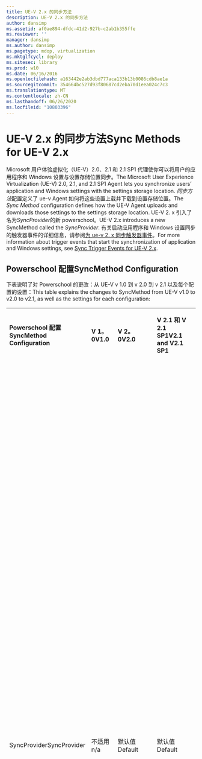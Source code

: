 ```yaml
---
title: UE-V 2.x 的同步方法
description: UE-V 2.x 的同步方法
author: dansimp
ms.assetid: af0ae894-dfdc-41d2-927b-c2ab1b355ffe
ms.reviewer: ''
manager: dansimp
ms.author: dansimp
ms.pagetype: mdop, virtualization
ms.mktglfcycl: deploy
ms.sitesec: library
ms.prod: w10
ms.date: 06/16/2016
ms.openlocfilehash: a163442e2ab3dbd777aca133b13b0086cdb8ae1a
ms.sourcegitcommit: 354664bc527d93f80687cd2eba70d1eea024c7c3
ms.translationtype: MT
ms.contentlocale: zh-CN
ms.lasthandoff: 06/26/2020
ms.locfileid: "10803396"
---
```

# <span data-ttu-id="3423e-103">UE-V 2.x 的同步方法</span><span class="sxs-lookup"><span data-stu-id="3423e-103">Sync Methods for UE-V 2.x</span></span>


<span data-ttu-id="3423e-104">Microsoft 用户体验虚拟化（UE-V）2.0、2.1 和 2.1 SP1 代理使你可以将用户的应用程序和 Windows 设置与设置存储位置同步。</span><span class="sxs-lookup"><span data-stu-id="3423e-104">The Microsoft User Experience Virtualization (UE-V) 2.0, 2.1, and 2.1 SP1 Agent lets you synchronize users’ application and Windows settings with the settings storage location.</span></span> <span data-ttu-id="3423e-105">*同步方法*配置定义了 ue-v Agent 如何将这些设置上载并下载到设置存储位置。</span><span class="sxs-lookup"><span data-stu-id="3423e-105">The *Sync Method* configuration defines how the UE-V Agent uploads and downloads those settings to the settings storage location.</span></span> <span data-ttu-id="3423e-106">UE-V 2. x 引入了名为*SyncProvider*的新 powerschool。</span><span class="sxs-lookup"><span data-stu-id="3423e-106">UE-V 2.x introduces a new SyncMethod called the *SyncProvider*.</span></span> <span data-ttu-id="3423e-107">有关启动应用程序和 Windows 设置同步的触发器事件的详细信息，请参阅[为 ue-v 2. x 同步触发器事件](sync-trigger-events-for-ue-v-2x-both-uevv2.md)。</span><span class="sxs-lookup"><span data-stu-id="3423e-107">For more information about trigger events that start the synchronization of application and Windows settings, see [Sync Trigger Events for UE-V 2.x](sync-trigger-events-for-ue-v-2x-both-uevv2.md).</span></span>

## <span data-ttu-id="3423e-108">Powerschool 配置</span><span class="sxs-lookup"><span data-stu-id="3423e-108">SyncMethod Configuration</span></span>


<span data-ttu-id="3423e-109">下表说明了对 Powerschool 的更改：从 UE-V v 1.0 到 v 2.0 到 v 2.1 以及每个配置的设置：</span><span class="sxs-lookup"><span data-stu-id="3423e-109">This table explains the changes to SyncMethod from UE-V v1.0 to v2.0 to v2.1, as well as the settings for each configuration:</span></span>

<table>
<colgroup>
<col width="20%" />
<col width="20%" />
<col width="20%" />
<col width="20%" />
<col width="20%" />
</colgroup>
<tbody>
<tr class="odd">
<td align="left"><p><strong><span data-ttu-id="3423e-110">Powerschool 配置</span><span class="sxs-lookup"><span data-stu-id="3423e-110">SyncMethod Configuration</span></span></strong></p></td>
<td align="left"><p><strong><span data-ttu-id="3423e-111">V 1。0</span><span class="sxs-lookup"><span data-stu-id="3423e-111">V1.0</span></span></strong></p></td>
<td align="left"><p><strong><span data-ttu-id="3423e-112">V 2。0</span><span class="sxs-lookup"><span data-stu-id="3423e-112">V2.0</span></span></strong></p></td>
<td align="left"><p><strong><span data-ttu-id="3423e-113">V 2.1 和 V 2.1 SP1</span><span class="sxs-lookup"><span data-stu-id="3423e-113">V2.1 and V2.1 SP1</span></span></strong></p></td>
<td align="left"><p><strong><span data-ttu-id="3423e-114">描述</span><span class="sxs-lookup"><span data-stu-id="3423e-114">Description</span></span></strong></p></td>
</tr>
<tr class="even">
<td align="left"><p><span data-ttu-id="3423e-115">SyncProvider</span><span class="sxs-lookup"><span data-stu-id="3423e-115">SyncProvider</span></span></p></td>
<td align="left"><p><span data-ttu-id="3423e-116">不适用</span><span class="sxs-lookup"><span data-stu-id="3423e-116">n/a</span></span></p></td>
<td align="left"><p><span data-ttu-id="3423e-117">默认值</span><span class="sxs-lookup"><span data-stu-id="3423e-117">Default</span></span></p></td>
<td align="left"><p><span data-ttu-id="3423e-118">默认值</span><span class="sxs-lookup"><span data-stu-id="3423e-118">Default</span></span></p></td>
<td align="left"><p><span data-ttu-id="3423e-119">特定应用程序或全局 Windows 桌面设置的设置更改将保存到本地缓存文件夹中。</span><span class="sxs-lookup"><span data-stu-id="3423e-119">Settings changes for a specific application or for global Windows desktop settings are saved locally to a cache folder.</span></span> <span data-ttu-id="3423e-120">当发生同步触发事件时，这些更改将与设置存储位置同步。</span><span class="sxs-lookup"><span data-stu-id="3423e-120">These changes are then synchronized with the settings storage location when a synchronization trigger event takes place.</span></span> <span data-ttu-id="3423e-121">推送更改会将本地更改保存到设置存储路径。</span><span class="sxs-lookup"><span data-stu-id="3423e-121">Pushing out changes will save the local changes to the settings storage path.</span></span></p>
<p><span data-ttu-id="3423e-122">此默认设置是计算机的黄金标准。</span><span class="sxs-lookup"><span data-stu-id="3423e-122">This default setting is the gold standard for computers.</span></span> <span data-ttu-id="3423e-123">此选项尝试在短时间延迟后同步设置和超时，以确保应用程序或操作系统启动不会在很长一段时间内延迟。</span><span class="sxs-lookup"><span data-stu-id="3423e-123">This option attempts to synchronize the setting and times out after a short delay to ensure that the application or operating system startup isn’t delayed for a long period of time.</span></span></p>
<p><span data-ttu-id="3423e-124">此功能还与 "计划任务-同步控制器" 应用程序相关联。</span><span class="sxs-lookup"><span data-stu-id="3423e-124">This functionality is also tied to the Scheduled task – Sync Controller Application.</span></span> <span data-ttu-id="3423e-125">管理员控制计划任务的频率。</span><span class="sxs-lookup"><span data-stu-id="3423e-125">The administrator controls the frequency of the Scheduled task.</span></span> <span data-ttu-id="3423e-126">默认情况下，计算机在登录后每隔30分钟同步其设置。</span><span class="sxs-lookup"><span data-stu-id="3423e-126">By default, computers synchronize their settings every 30 min after logging on.</span></span></p></td>
</tr>
<tr class="odd">
<td align="left"><p><span data-ttu-id="3423e-127">OfflineFiles</span><span class="sxs-lookup"><span data-stu-id="3423e-127">OfflineFiles</span></span></p></td>
<td align="left"><p><span data-ttu-id="3423e-128">默认值</span><span class="sxs-lookup"><span data-stu-id="3423e-128">Default</span></span></p></td>
<td align="left"><p><span data-ttu-id="3423e-129">已弃用</span><span class="sxs-lookup"><span data-stu-id="3423e-129">Deprecated</span></span></p></td>
<td align="left"><p><span data-ttu-id="3423e-130">已弃用</span><span class="sxs-lookup"><span data-stu-id="3423e-130">Deprecated</span></span></p></td>
<td align="left"><p><span data-ttu-id="3423e-131">的行为与 V 2.0 中的 SyncProvider 相同。</span><span class="sxs-lookup"><span data-stu-id="3423e-131">Behaves the same as SyncProvider in V2.0.</span></span></p>
<p><span data-ttu-id="3423e-132">如果启用了脱机文件，并且已将文件夹固定，则 UE-V 将取消该文件夹的固定，并将其直接同步到中央 SMB 目录。</span><span class="sxs-lookup"><span data-stu-id="3423e-132">If Offline files are enabled and the folder is pinned then UE-V will unpin this folder and sync directly to the central SMB directory.</span></span></p>
<p><strong><span data-ttu-id="3423e-133">注意： </strong> 在 V 1.0 中，如果你想要以企业的断开连接方式使用 ue-v （也就是使用膝上型电脑旅行），则指南是使用脱机文件确保你的设置漫游。</span><span class="sxs-lookup"><span data-stu-id="3423e-133">NOTE:</strong> In V1.0 if you wanted to use UE-V in a CorpNet disconnected manner (aka traveling with a Laptop), then the guidance is to use Offline Files to ensure that your settings roamed.</span></span><span data-ttu-id="3423e-134">我们收到了足够的客户反馈，可打开 "脱机文件" 是不重要的企业阻止程序。</span><span class="sxs-lookup"><span data-stu-id="3423e-134"> We received sufficient customer feedback that turning on Offline files is a non-trivial enterprise blocker.</span></span> <span data-ttu-id="3423e-135">因此，在 UE-V 2 中，我们创建了一个紧密耦合的同步引擎以在本地缓存数据，并将设置同步到中央服务器。</span><span class="sxs-lookup"><span data-stu-id="3423e-135">So in UE-V 2, we created a tightly coupled synchronization engine to cache your data locally and synchronize the settings to the central server.</span></span> <span data-ttu-id="3423e-136">此功能区域不会替换脱机文件或文件夹重定向。</span><span class="sxs-lookup"><span data-stu-id="3423e-136">This feature area does not replace Offline Files or Folder Redirection.</span></span></p>
<p><span data-ttu-id="3423e-137">UE-V 2 不能很好地处理脱机文件夹，因此指南不会将设置存储路径设置为已固定的脱机或 CSC 文件夹。</span><span class="sxs-lookup"><span data-stu-id="3423e-137">UE-V 2 does not work well with Offline folders so the guidance is not to set the settings storage path to a pinned Offline or CSC folder.</span></span></p></td>
</tr>
<tr class="even">
<td align="left"><p><span data-ttu-id="3423e-138">外部</span><span class="sxs-lookup"><span data-stu-id="3423e-138">External</span></span></p></td>
<td align="left"><p><span data-ttu-id="3423e-139">不适用</span><span class="sxs-lookup"><span data-stu-id="3423e-139">n/a</span></span></p></td>
<td align="left"><p><span data-ttu-id="3423e-140">不适用</span><span class="sxs-lookup"><span data-stu-id="3423e-140">n/a</span></span></p></td>
<td align="left"><p><span data-ttu-id="3423e-141">支持</span><span class="sxs-lookup"><span data-stu-id="3423e-141">Supported</span></span></p></td>
<td align="left"><p><span data-ttu-id="3423e-142">UE-V 2.1 中的新增功能，此配置方法指定如果 UE-V 设置写入到用户计算机上的本地文件夹，则可以使用任何外部同步引擎（如 OneDrive for Business、工作文件夹、Sharepoint 或 Dropbox）将这些设置应用于用户访问的不同计算机。</span><span class="sxs-lookup"><span data-stu-id="3423e-142">New in UE-V 2.1, this configuration method specifies that if UE-V settings are written to a local folder on the user computer, then any external sync engine (such as OneDrive for Business, Work Folders, Sharepoint, or Dropbox) can be used to apply these settings to the different computers that users access.</span></span></p></td>
</tr>
<tr class="odd">
<td align="left"><p><span data-ttu-id="3423e-143">无</span><span class="sxs-lookup"><span data-stu-id="3423e-143">None</span></span></p></td>
<td align="left"><p><span data-ttu-id="3423e-144">是</span><span class="sxs-lookup"><span data-stu-id="3423e-144">Yes</span></span></p></td>
<td align="left"><p><span data-ttu-id="3423e-145">是</span><span class="sxs-lookup"><span data-stu-id="3423e-145">Yes</span></span></p></td>
<td align="left"><p><span data-ttu-id="3423e-146">是</span><span class="sxs-lookup"><span data-stu-id="3423e-146">Yes</span></span></p></td>
<td align="left"><p><span data-ttu-id="3423e-147">此配置设置主要用于虚拟桌面基础结构（VDI）和流式处理应用程序体验。</span><span class="sxs-lookup"><span data-stu-id="3423e-147">This configuration setting is designed for the Virtual Desktop Infrastructure (VDI) and Streamed Application experience primarily.</span></span> <span data-ttu-id="3423e-148">应在数据中心中使用的 Windows Server 框上使用此设置，其中的连接将始终可用。</span><span class="sxs-lookup"><span data-stu-id="3423e-148">This setting should be used on Windows Server boxes used in a datacenter, where the connection will always be available.</span></span></p>
<p><span data-ttu-id="3423e-149">任何设置更改都将直接保存到服务器。</span><span class="sxs-lookup"><span data-stu-id="3423e-149">Any settings changes are saved directly to the server.</span></span> <span data-ttu-id="3423e-150">如果到设置存储路径的网络连接不可用，则设置更改将缓存在设备上，并且将在下次运行同步提供程序时进行同步。</span><span class="sxs-lookup"><span data-stu-id="3423e-150">If the network connection to the settings storage path is not available, then the settings changes are cached on the device and are synchronized the next time that the Sync Provider runs.</span></span> <span data-ttu-id="3423e-151">如果未找到设置存储路径，并且在注销时从池中的 VDI 环境中删除了用户配置文件，则这些设置更改将丢失，用户必须重新应用更改，然后计算机才能再次访问设置存储路径。</span><span class="sxs-lookup"><span data-stu-id="3423e-151">If the settings storage path is not found and the user profile is removed from a pooled VDI environment on logoff, then these settings changes are lost, and the user must reapply the change when the computer can again reach the settings storage path.</span></span></p>
<p><span data-ttu-id="3423e-152">应用和操作系统将无限期地等待要显示的位置。</span><span class="sxs-lookup"><span data-stu-id="3423e-152">Apps and OS will wait indefinitely for the location to be present.</span></span> <span data-ttu-id="3423e-153">如果找不到该位置，这可能会导致应用加载或操作系统登录时间大幅增加。</span><span class="sxs-lookup"><span data-stu-id="3423e-153">This could cause App load or OS logon time to dramatically increase if the location is not found.</span></span></p></td>
</tr>
</tbody>
</table>

 

<span data-ttu-id="3423e-154">你可以通过以下方式配置同步方法：</span><span class="sxs-lookup"><span data-stu-id="3423e-154">You can configure the sync method in these ways:</span></span>

-   <span data-ttu-id="3423e-155">通过命令行参数或在批处理脚本中[部署 Ue-v Agent](https://technet.microsoft.com/library/dn458891.aspx#agent)时</span><span class="sxs-lookup"><span data-stu-id="3423e-155">When you [Deploy the UE-V Agent](https://technet.microsoft.com/library/dn458891.aspx#agent) through a command-line parameter or in a batch script</span></span>

-   <span data-ttu-id="3423e-156">通过[组策略](https://technet.microsoft.com/library/dn458893.aspx)设置</span><span class="sxs-lookup"><span data-stu-id="3423e-156">Through [Group Policy](https://technet.microsoft.com/library/dn458893.aspx) settings</span></span>

-   <span data-ttu-id="3423e-157">对于 UE-V 的[System Center 配置包](https://technet.microsoft.com/library/dn458917.aspx)</span><span class="sxs-lookup"><span data-stu-id="3423e-157">With the [System Center Configuration Pack](https://technet.microsoft.com/library/dn458917.aspx) for UE-V</span></span>

-   <span data-ttu-id="3423e-158">在安装 UE-V Agent 之后，使用[Windows PowerShell 或 Windows Management Instrumentation （WMI）](https://technet.microsoft.com/library/dn458937.aspx)</span><span class="sxs-lookup"><span data-stu-id="3423e-158">After installation of the UE-V Agent, by using [Windows PowerShell or Windows Management Instrumentation (WMI)](https://technet.microsoft.com/library/dn458937.aspx)</span></span>






## <span data-ttu-id="3423e-159">相关主题</span><span class="sxs-lookup"><span data-stu-id="3423e-159">Related topics</span></span>


[<span data-ttu-id="3423e-160">为 UE-V 2.x 部署所需功能</span><span class="sxs-lookup"><span data-stu-id="3423e-160">Deploy Required Features for UE-V 2.x</span></span>](deploy-required-features-for-ue-v-2x-new-uevv2.md#ssl)

[<span data-ttu-id="3423e-161">为 UE-V 2.x 部署所需功能</span><span class="sxs-lookup"><span data-stu-id="3423e-161">Deploy Required Features for UE-V 2.x</span></span>](deploy-required-features-for-ue-v-2x-new-uevv2.md#config)

[<span data-ttu-id="3423e-162">UE-V 2.x 的技术参考</span><span class="sxs-lookup"><span data-stu-id="3423e-162">Technical Reference for UE-V 2.x</span></span>](technical-reference-for-ue-v-2x-both-uevv2.md)

 

 





